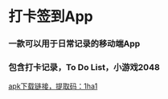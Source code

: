 # 打卡签到App

### 一款可以用于日常记录的移动端App
### 包含打卡记录，To Do List，小游戏2048
 [apk下载链接，提取码：1ha1](https://pan.baidu.com/s/1w6RiyKbqdCOyOTkGTLqncg) 
